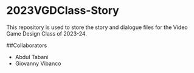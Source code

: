 # 2023VGDClass-Story
This repository is used to store the story and dialogue files for the Video Game Design Class of 2023-24.

##Collaborators
- Abdul Tabani
- Giovanny Vibanco
